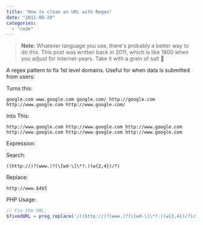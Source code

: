 ```yaml
---
title: "How to clean an URL with Regex"
date: "2011-08-20"
categories: 
  - "code"
---
```


> **Note**: Whatever language you use, there's probably a better way to do this. This post was written back in 2011, which is like 1800 when you adjust for internet-years. Take it with a grain of salt 🙂

A regex pattern to fix 1st level domains. Useful for when data is submitted from users:

Turns this:
```
google.com www.google.com google.com/ http://google.com http://www.google.com http://www.google.com/
```
Into This:

```
http://www.google.com http://www.google.com http://www.google.com http://www.google.com http://www.google.com http://www.google.com
```

Expression:

Search: 

```
((http://)?(www.)?(\[wd-\]\*?.)(w{2,4})/?)
```

Replace:

```
http://www.$4$5
```

PHP Usage:

```php
// Fix the URL:
$fixedURL = preg_replace('/((http://)?(www.)?(\[wd-\]\*?.)(w{2,4})/?)/i', 'http://www.$4$5', $previousURL);
```
